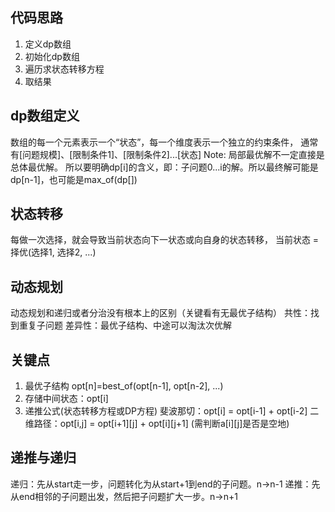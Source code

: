 ## 代码思路
1. 定义dp数组
2. 初始化dp数组
3. 遍历求状态转移方程
4. 取结果

## dp数组定义
数组的每一个元素表示一个“状态”，每一个维度表示一个独立的约束条件，
通常有[问题规模]、[限制条件1]、[限制条件2]...[状态]
Note: 局部最优解不一定直接是总体最优解。
      所以要明确dp[i]的含义，即：子问题0...i的解。所以最终解可能是dp[n-1]，也可能是max_of(dp[])

## 状态转移
每做一次选择，就会导致当前状态向下一状态或向自身的状态转移，
当前状态 = 择优(选择1, 选择2, ...)


## 动态规划
动态规划和递归或者分治没有根本上的区别（关键看有无最优子结构）
共性：找到重复子问题
差异性：最优子结构、中途可以淘汰次优解

## 关键点
1. 最优子结构 opt[n]=best_of(opt[n-1], opt[n-2], ...)
2. 存储中间状态：opt[i]
3. 递推公式(状态转移方程或DP方程)
    斐波那切：opt[i] = opt[i-1] + opt[i-2]
    二维路径：opt[i,j] = opt[i+1][j] + opt[i][j+1] (需判断a[i][j]是否是空地)

## 递推与递归
递归：先从start走一步，问题转化为从start+1到end的子问题。n->n-1
递推：先从end相邻的子问题出发，然后把子问题扩大一步。n->n+1

